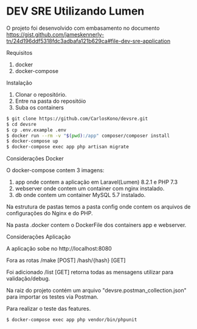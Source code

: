 # DEV SRE Utilizando Lumen

O projeto foi desenvolvido com embasamento no documento https://gist.github.com/jameskennerly-tn/24d196ddf5318fdc3adbafa121b629ca#file-dev-sre-application

Requisitos
1. docker 
2. docker-compose

Instalação

1. Clonar o repositório.
2. Entre na pasta do repositóio
3. Suba os containers

```sh
$ git clone https://github.com/CarlosKono/devsre.git
$ cd devsre
$ cp .env.example .env
$ docker run --rm -v "$(pwd):/app" composer/composer install
$ docker-compose up
$ docker-compose exec app php artisan migrate
```

Considerações Docker

O docker-compose contem 3 imagens:

1. app onde contem a aplicação em Laravel(Lumen) 8.2.1 e PHP 7.3
2. webserver onde contem um container com nginx instalado.
3. db onde contem um container MySQL 5.7 instalado.

Na estrutura de pastas temos a pasta config onde contem os arquivos de configurações do Nginx e do PHP.

Na pasta .docker contem o DockerFile dos containers app e webserver.

Considerações Aplicação

A aplicação sobe no http://localhost:8080

Fora as rotas
 /make [POST]
 /hash/{hash} [GET]

Foi adicionado
 /list [GET] retorna todas as mensagens utilizar para validação/debug.

 
Na raiz do projeto contém um arquivo "devsre.postman_collection.json" para importar os testes via Postman.

Para realizar o teste das features.

```sh
$ docker-compose exec app php vendor/bin/phpunit
```


 

